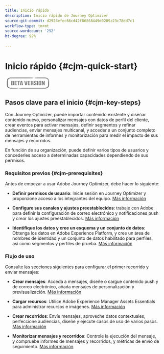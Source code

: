 ```yaml
---
title: Inicio rápido
description: Inicio rápido de Journey Optimizer
source-git-commit: d2928efec66cd42f86868449d0289a23c78dd7c1
workflow-type: tm+mt
source-wordcount: '252'
ht-degree: 92%

---
```


# Inicio rápido {#cjm-quick-start}

![](assets/do-not-localize/badge.png)

## Pasos clave para el inicio {#cjm-key-steps}

Con Journey Optimizer, puede importar contenido existente y diseñar contenido nuevo, personalizar mensajes con datos de perfil del cliente, crear eventos para activar mensajes, definir segmentos y refinar audiencias, enviar mensajes multicanal, y acceder a un conjunto completo de herramientas de informes y monitorización para medir el impacto de sus mensajes y recorridos.

En función de su organización, puede definir varios tipos de usuarios y concederles acceso a determinadas capacidades dependiendo de sus permisos.

### Requisitos previos  {#cjm-prerequisites}

Antes de empezar a usar Adobe Journey Optimizer, debe hacer lo siguiente:

* **Definir permisos de usuario**: Inicie sesión en Journey Optimizer y proporcione acceso a los integrantes del equipo. [Más información](../using/administration/permissions.md)

* **Configure sus canales y ajustes preestablecidos**: trabaje con Adobe para definir la configuración de correo electrónico y notificaciones push y crear los ajustes preestablecidos. [Más información](../using/configuration/message-presets.md)

* **Identifique los datos y cree un esquema y un conjunto de datos**: Obtenga los datos en Adobe Experience Platform, y cree un área de nombres de identidad y un conjunto de datos habilitado para perfiles, así como segmentos y perfiles de prueba. [Más información](https://experienceleague.adobe.com/docs/experience-platform/ingestion/home.html?lang=es)


### Flujo de uso

Consulte las secciones siguientes para configurar el primer recorrido y enviar mensajes:

* **Crear mensajes**: Acceda a mensajes, diseñe o cargue contenido push y de correo electrónico, añada mensajes de personalización y previsualización. [Más información](create-message.md)

* **Cargar recursos**: Utilice Adobe Experience Manager Assets Essentials para administrar recursos e imágenes. [Más información](assets-essentials.md)

<!--* **Define audience**: create segments, create events, manage consent and privacy. [Read more](audiences.md)-->

* **Crear recorridos**: Envíe mensajes, aproveche datos contextuales, perfeccione audiencias, diseñe y ejecute casos de uso de varios pasos. [Más información](building-journeys/journey.md)

* **Monitorizar mensajes y recorridos**: Controle la ejecución del mensaje, y compruebe informes de mensajes y recorridos, y métricas de envío de seguimiento. [Más información](message-monitoring.md)
